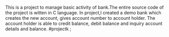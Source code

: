 This is a project to manage basic activity of bank.The entire source code of the project is witten in C language.
In project,I created a demo bank which creates the new account, gives account number to account holder. The account
holder is able to credit balance, debit balance and inquiry account details and balance.
#projectk
;
